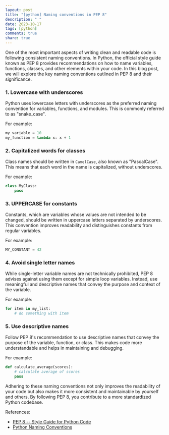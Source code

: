 ```yaml
---
layout: post
title: "[python] Naming conventions in PEP 8"
description: " "
date: 2023-10-17
tags: [python]
comments: true
share: true
---
```


One of the most important aspects of writing clean and readable code is following consistent naming conventions. In Python, the official style guide known as PEP 8 provides recommendations on how to name variables, functions, classes, and other elements within your code. In this blog post, we will explore the key naming conventions outlined in PEP 8 and their significance.

### 1. Lowercase with underscores

Python uses lowercase letters with underscores as the preferred naming convention for variables, functions, and modules. This is commonly referred to as "snake_case". 

For example:
```python
my_variable = 10
my_function = lambda x: x + 1
```

### 2. Capitalized words for classes

Class names should be written in `CamelCase`, also known as "PascalCase". This means that each word in the name is capitalized, without underscores. 

For example:
```python
class MyClass:
    pass
```

### 3. UPPERCASE for constants

Constants, which are variables whose values are not intended to be changed, should be written in uppercase letters separated by underscores. This convention improves readability and distinguishes constants from regular variables.

For example:
```python
MY_CONSTANT = 42
```

### 4. Avoid single letter names

While single-letter variable names are not technically prohibited, PEP 8 advises against using them except for simple loop variables. Instead, use meaningful and descriptive names that convey the purpose and context of the variable.

For example:
```python
for item in my_list:
    # do something with item
```

### 5. Use descriptive names

Follow PEP 8's recommendation to use descriptive names that convey the purpose of the variable, function, or class. This makes code more understandable and helps in maintaining and debugging.

For example:
```python
def calculate_average(scores):
    # calculate average of scores
    pass
```

Adhering to these naming conventions not only improves the readability of your code but also makes it more consistent and maintainable by yourself and others. By following PEP 8, you contribute to a more standardized Python codebase.

References:
- [PEP 8 -- Style Guide for Python Code](https://pep8.org/)
- [Python Naming Conventions](https://dbader.org/blog/meaningful-and-decrypting-python-variable-names)